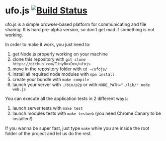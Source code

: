 ufo.js [![Build Status](https://travis-ci.org/TinyBoxDev/ufojs.png?branch=master)](https://travis-ci.org/TinyBoxDev/ufojs)
=============

ufo.js is a simple browser-based platform for communicating and file sharing. It is hard pre-alpha version, so don't get mad if something is not working.

In order to make it work, you just need to:

1. get Node.js properly working on your machine
2. clone this repository with `git clone https://github.com/TinyBoxDev/ufojs`
3. move in the repository folder with `cd ~/ufojs/`
4. install all required node modules with `npm install`
5. create your bundle with `make compile`
6. launch your server with `./bin/p2p` or with `NODE_PATH="./lib/" node web.js`

You can execute all the application tests in 2 different ways:

1. launch server tests with `make test`
2. launch modules tests with `make testweb` (you need Chrome Canary to be installed!)

If you wanna be super fast, just type `make` while you are inside the root folder of the project and let us do the rest.
